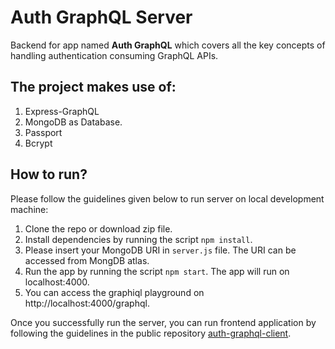# Auth GraphQL Server

Backend for app named **Auth GraphQL** which covers all the key concepts of handling authentication consuming GraphQL APIs.

## The project makes use of:

1. Express-GraphQL
2. MongoDB as Database.
3. Passport
4. Bcrypt


## How to run?

Please follow the guidelines given below to run server on local development machine:

1. Clone the repo or download zip file.
2. Install dependencies by running the script `npm install`.
3. Please insert your MongoDB URI in `server.js` file. The URI can be accessed from MongDB atlas.
4. Run the app by running the script `npm start`. The app will run on localhost:4000.
5. You can access the graphiql playground on http://localhost:4000/graphql.

Once you successfully run the server, you can run frontend application by following the guidelines in the public repository [auth-graphql-client](https://github.com/Asfand038/auth-graphql-client).
